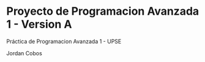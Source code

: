 # Proyecto de Programacion Avanzada 1 - Version A
Práctica de Programacion Avanzada 1 - UPSE


Jordan Cobos